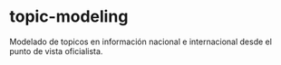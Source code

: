 # topic-modeling
Modelado de topicos en información nacional e internacional desde el punto de vista oficialista.
